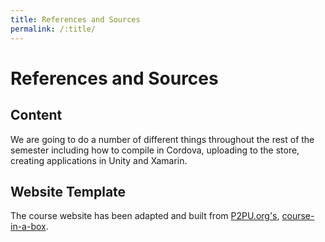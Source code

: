 ```yaml
---
title: References and Sources
permalink: /:title/
---
```


# References and Sources

## Content

We are going to do a number of different things throughout the rest of the semester including how to compile in Cordova, uploading to the store, creating applications in Unity and Xamarin.


## Website Template
The course website has been adapted and built from [P2PU.org's](http://howto.p2pu.org), [course-in-a-box](https://github.com/p2pu/course-in-a-box/).
